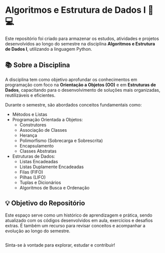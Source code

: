 # Algoritmos e Estrutura de Dados I 🧠💻

Este repositório foi criado para armazenar os estudos, atividades e projetos desenvolvidos ao longo do semestre na disciplina **Algoritmos e Estrutura de Dados I**, utilizando a linguagem Python.

## 📚 Sobre a Disciplina

A disciplina tem como objetivo aprofundar os conhecimentos em programação com foco na **Orientação a Objetos (OO)** e em **Estruturas de Dados**, capacitando para o desenvolvimento de soluções mais organizadas, reutilizáveis e eficientes.

Durante o semestre, são abordados conceitos fundamentais como:

- Métodos e Listas
- Programação Orientada a Objetos:
  - Construtores
  - Associação de Classes
  - Herança
  - Polimorfismo (Sobrecarga e Sobrescrita)
  - Encapsulamento
  - Classes Abstratas
- Estruturas de Dados:
  - Listas Encadeadas
  - Listas Duplamente Encadeadas
  - Filas (FIFO)
  - Pilhas (LIFO)
  - Tuplas e Dicionários
  - Algoritmos de Busca e Ordenação

## 💡 Objetivo do Repositório

Este espaço serve como um histórico de aprendizagem e prática, sendo atualizado com os códigos desenvolvidos em aula, exercícios e desafios extras. É também um recurso para revisar conceitos e acompanhar a evolução ao longo do semestre.

##

Sinta-se à vontade para explorar, estudar e contribuir!
